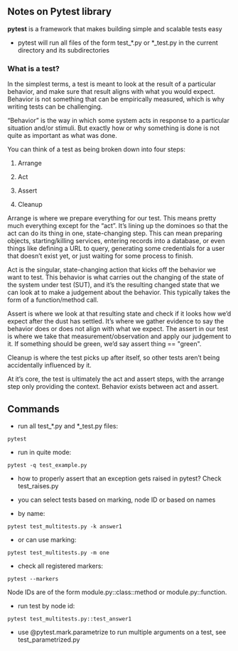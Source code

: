 ## Notes on Pytest library

**pytest** is a framework that makes building simple and scalable tests easy

- pytest will run all files of the form test_*.py or *_test.py in the current directory and its subdirectories

### What is a test?
In the simplest terms, a test is meant to look at the result of a particular behavior, and make sure that result aligns with what you would expect. Behavior is not something that can be empirically measured, which is why writing tests can be challenging.

“Behavior” is the way in which some system acts in response to a particular situation and/or stimuli. But exactly how or why something is done is not quite as important as what was done.

You can think of a test as being broken down into four steps:

1. Arrange

2. Act

3. Assert

4. Cleanup

Arrange is where we prepare everything for our test. This means pretty much everything except for the “act”. It’s lining up the dominoes so that the act can do its thing in one, state-changing step. This can mean preparing objects, starting/killing services, entering records into a database, or even things like defining a URL to query, generating some credentials for a user that doesn’t exist yet, or just waiting for some process to finish.

Act is the singular, state-changing action that kicks off the behavior we want to test. This behavior is what carries out the changing of the state of the system under test (SUT), and it’s the resulting changed state that we can look at to make a judgement about the behavior. This typically takes the form of a function/method call.

Assert is where we look at that resulting state and check if it looks how we’d expect after the dust has settled. It’s where we gather evidence to say the behavior does or does not align with what we expect. The assert in our test is where we take that measurement/observation and apply our judgement to it. If something should be green, we’d say assert thing == "green".

Cleanup is where the test picks up after itself, so other tests aren’t being accidentally influenced by it.

At it’s core, the test is ultimately the act and assert steps, with the arrange step only providing the context. Behavior exists between act and assert.

## Commands

- run all test_*.py and *_test.py files:
```
pytest
```
- run in quite mode:
```
pytest -q test_example.py
```

- how to properly assert that an exception gets raised in pytest? Check test_raises.py

- you can select tests based on marking, node ID or based on names
- by name:
```
pytest test_multitests.py -k answer1
```
- or can use marking:
```
pytest test_multitests.py -m one
```
- check all registered markers:
```
pytest --markers
```
Node IDs are of the form module.py::class::method or module.py::function. 

- run test by node id:
```
pytest test_multitests.py::test_answer1
```
- use @pytest.mark.parametrize to run multiple arguments on a test, see test_parametrized.py